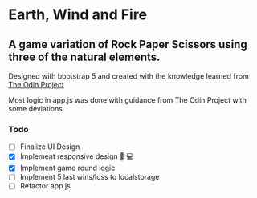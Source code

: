 # Earth, Wind and Fire

## A game variation of Rock Paper Scissors using three of the natural elements.

Designed with bootstrap 5 and created with the knowledge learned from [The Odin Project](https://theodinproject.com)

Most logic in app.js was done with guidance from The Odin Project with some deviations.

### Todo

- [ ] Finalize UI Design
- [x] Implement responsive design :iphone: :computer:
- [x] Implement game round logic
- [ ] Implement 5 last wins/loss to localstorage
- [ ] Refactor app.js
